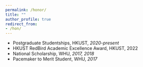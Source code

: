 ```yaml
---
permalink: /honor/
title: ""
author_profile: true
redirect_from: 
- /hon/
---
```


- Postgraduate Studentships, HKUST, *2020-present*
- HKUST RedBird Academic Excellence Award, HKUST, 2022
- National Scholarship, WHU, *2017, 2018*
- Pacemaker to Merit Student, WHU, *2017*
